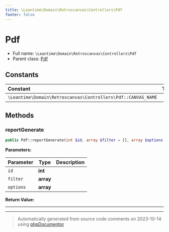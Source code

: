 ```yaml
---
title: \Leantime\Domain\Retroscanvas\Controllers\Pdf
footer: false
---
```


# Pdf





* Full name: `\Leantime\Domain\Retroscanvas\Controllers\Pdf`
* Parent class: [Pdf](../../../../../classes.md)



## Constants

| Constant | Type | Value |
|:---      |:---  |:---   |
|`\Leantime\Domain\Retroscanvas\Controllers\Pdf::CANVAS_NAME`||&#039;retros&#039;|

## Methods

### reportGenerate



```php
public Pdf::reportGenerate(int $id, array $filter = [], array $options = []): string
```








**Parameters:**

| Parameter | Type | Description |
|-----------|------|-------------|
| `id` | **int** |  |
| `filter` | **array** |  |
| `options` | **array** |  |


**Return Value:**





---


---
> Automatically generated from source code comments on 2023-10-14 using [phpDocumentor](http://www.phpdoc.org/)
